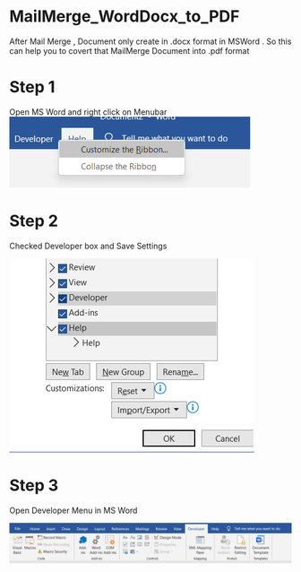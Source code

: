 # MailMerge_WordDocx_to_PDF

After Mail Merge , Document only create in .docx format in MSWord . So this can help you to covert that MailMerge Document into .pdf format

# Step 1

Open MS Word and right click on Menubar
![alt text](https://github.com/devamdoshi212/MailMerge_WordDocx_to_PDF/blob/main/instruction_with_screenshots/step1.png?raw=true)

# Step 2

Checked Developer box and Save Settings

![alt text](https://github.com/devamdoshi212/MailMerge_WordDocx_to_PDF/blob/main/instruction_with_screenshots/step2.png?raw=true)

# Step 3

Open Developer Menu in MS Word

![alt text](https://github.com/devamdoshi212/MailMerge_WordDocx_to_PDF/blob/main/instruction_with_screenshots/step3.png?raw=true)
